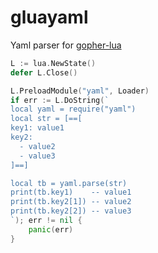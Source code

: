 # gluayaml

Yaml parser for [gopher-lua](https://github.com/yuin/gopher-lua)

```go
L := lua.NewState()
defer L.Close()

L.PreloadModule("yaml", Loader)
if err := L.DoString(`
local yaml = require("yaml")
local str = [==[
key1: value1
key2: 
  - value2
  - value3
]==]

local tb = yaml.parse(str)
print(tb.key1)    -- value1
print(tb.key2[1]) -- value2
print(tb.key2[2]) -- value3
`); err != nil {
	panic(err)
}
```


